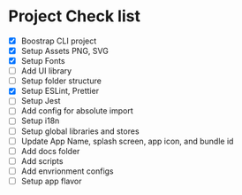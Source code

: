 # Project Check list

- [x] Boostrap CLI project
- [x] Setup Assets PNG, SVG
- [x] Setup Fonts
- [ ] Add UI library
- [ ] Setup folder structure
- [x] Setup ESLint, Prettier
- [ ] Setup Jest
- [ ] Add config for absolute import
- [ ] Setup i18n
- [ ] Setup global libraries and stores
- [ ] Update App Name, splash screen, app icon, and bundle id
- [ ] Add docs folder
- [ ] Add scripts
- [ ] Add envrionment configs
- [ ] Setup app flavor
